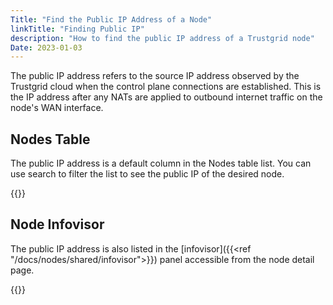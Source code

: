 ```yaml
---
Title: "Find the Public IP Address of a Node"
linkTitle: "Finding Public IP"
description: "How to find the public IP address of a Trustgrid node"
Date: 2023-01-03
---
```


The public IP address refers to the source IP address observed by the Trustgrid cloud when the control plane connections are established. This is the IP address after any NATs are applied to outbound internet traffic on the node's WAN interface.

## Nodes Table
The public IP address is a default column in the Nodes table list. You can use search to filter the list to see the public IP of the desired node.

{{<tgimg src="nodes-table-public-ip.png" caption="Example Nodes table with public IP column" width="80%">}}

## Node Infovisor
The public IP address is also listed in the [infovisor]({{<ref "/docs/nodes/shared/infovisor">}}) panel accessible from the node detail page.

{{<tgimg src="node-infovisor-public-ip.png" caption="Public IP listed in infovisor" width="80%">}}